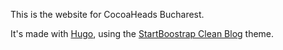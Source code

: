 This is the website for CocoaHeads Bucharest.

It's made with [Hugo](https://gohugo.io/), using the [StartBoostrap Clean Blog](https://github.com/humboldtux/startbootstrap-clean-blog) theme.